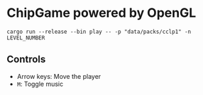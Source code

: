 ChipGame powered by OpenGL
==========================

```
cargo run --release --bin play -- -p "data/packs/cclp1" -n LEVEL_NUMBER
```

Controls
--------

- Arrow keys: Move the player
- `M`: Toggle music
